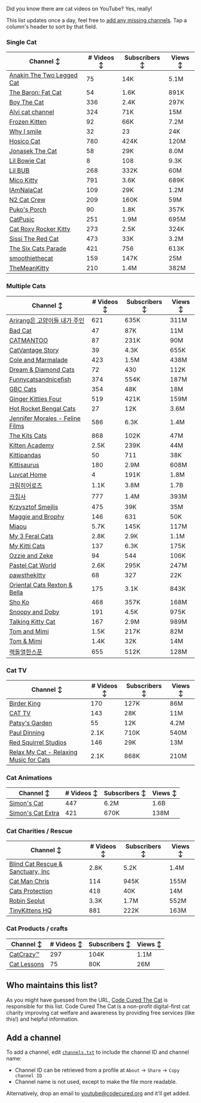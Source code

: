 Did you know there are cat videos on YouTube? Yes, really!

This list updates once a day, feel free to [add any missing channels](#add-a-channel). Tap a column's header to sort by that field.


### Single Cat

| Channel ↕ | # Videos ↕ | Subscribers ↕ | Views ↕ |
| --- | --- | --- | --- |
| [Anakin The Two Legged Cat](https://youtube.com/@anakintwolegs) | 75 | 14K | 5.1M |
| [The Baron: Fat Cat](https://youtube.com/@thebaronfatcat6603) | 54 | 1.6K | 891K |
| [Boy The Cat](https://youtube.com/@boythecat) | 336 | 2.4K | 297K |
| [Alvi cat channel](https://youtube.com/@alvicatchannel) | 324 | 71K | 15M |
| [Frozen Kitten](https://youtube.com/@frozenkitten) | 92 | 66K | 7.2M |
| [Why I smile](https://youtube.com/@whyismile) | 32 | 23 | 24K |
| [Hosico Cat](https://youtube.com/@hosico_cat) | 780 | 424K | 120M |
| [Jonasek The Cat](https://youtube.com/@jonasekthecat) | 58 | 29K | 8.0M |
| [Lil Bowie Cat](https://youtube.com/@lilbowiecat9121) | 8 | 108 | 9.3K |
| [Lil BUB](https://youtube.com/@lilbub) | 268 | 332K | 60M |
| [Mico Kitty](https://youtube.com/@micokitty) | 791 | 3.6K | 689K |
| [IAmNalaCat](https://youtube.com/@iamnalacat) | 109 | 29K | 1.2M |
| [N2 Cat Crew](https://youtube.com/@n2catcrew) | 209 | 160K | 59M |
| [Puko's Porch](https://youtube.com/@pukosporch) | 90 | 1.8K | 357K |
| [CatPusic](https://youtube.com/@catpusic) | 251 | 1.9M | 695M |
| [Cat Roxy Rocker Kitty](https://youtube.com/@rockerroxy) | 273 | 2.5K | 324K |
| [Sissi The Red Cat](https://youtube.com/@veterinarylife) | 473 | 33K | 3.2M |
| [The Six Cats Parade](https://youtube.com/@thesixcatsparade) | 421 | 756 | 613K |
| [smoothiethecat](https://youtube.com/@smoothiethecat) | 159 | 147K | 25M |
| [TheMeanKitty](https://youtube.com/@themeankitty) | 210 | 1.4M | 382M |

### Multiple Cats

| Channel ↕ | # Videos ↕ | Subscribers ↕ | Views ↕ |
| --- | --- | --- | --- |
| [Arirang은 고양이들 내가 주인](https://youtube.com/@arirang3) | 621 | 635K | 311M |
| [Bad Cat](https://youtube.com/@badcattube) | 47 | 87K | 11M |
| [CATMANTOO](https://youtube.com/@catmantoo) | 87 | 231K | 90M |
| [CatVantage Story](https://youtube.com/@catvantagestory) | 39 | 4.3K | 655K |
| [Cole and Marmalade](https://youtube.com/@coleandmarmalade) | 423 | 1.5M | 438M |
| [Dream & Diamond Cats](https://youtube.com/@dreamdiamondcats) | 72 | 430 | 112K |
| [Funnycatsandnicefish](https://youtube.com/@funnycatsandnicefish) | 374 | 554K | 187M |
| [GBC Cats](https://youtube.com/@gbccats) | 354 | 48K | 18M |
| [Ginger Kitties Four](https://youtube.com/@gingerkittiesfour) | 519 | 421K | 159M |
| [Hot Rocket Bengal Cats](https://youtube.com/@hotrocketbengalcats) | 27 | 12K | 3.6M |
| [Jennifer Morales - Feline Films](https://youtube.com/@jennifermoralesfelinefilms) | 586 | 6.3K | 1.4M |
| [The Kits Cats](https://youtube.com/@drnworbskitscats) | 868 | 102K | 47M |
| [Kitten Academy](https://youtube.com/@kittenacademy) | 2.5K | 239K | 44M |
| [Kittipandas](https://youtube.com/@kittipandas) | 50 | 711 | 38K |
| [Kittisaurus](https://youtube.com/@kittisaurus) | 180 | 2.9M | 608M |
| [Luvcat Home](https://youtube.com/@claireluvcat) | 4 | 191K | 1.8M |
| [크림히어로즈](https://youtube.com/@creamheros) | 1.1K | 3.8M | 1.7B |
| [크집사](https://youtube.com/@claire_luvcat) | 777 | 1.4M | 393M |
| [Krzysztof Smejlis](https://youtube.com/@bobonikita) | 475 | 39K | 35M |
| [Maggie and Brophy](https://youtube.com/@maggieandbrophy1327) | 146 | 631 | 50K |
| [Miaou](https://youtube.com/@miaou-cat) | 5.7K | 145K | 117M |
| [My 3 Feral Cats](https://youtube.com/@my3feralcats) | 2.8K | 2.9K | 1.1M |
| [My Kitti Cats](https://youtube.com/@mykitticats) | 137 | 6.3K | 175K |
| [Ozzie and Zeke](https://youtube.com/@ozzieandzeke) | 94 | 544 | 106K |
| [Pastel Cat World](https://youtube.com/@pastelcatworld) | 2.6K | 295K | 247M |
| [pawsthekitty](https://youtube.com/@pawsthekitty) | 68 | 327 | 22K |
| [Oriental Cats Rexton & Bella](https://youtube.com/@rextonorientalcat) | 175 | 3.1K | 843K |
| [Sho Ko](https://youtube.com/@shortyandkodi) | 468 | 357K | 168M |
| [Snoopy and Doby](https://youtube.com/@snoopyanddoby) | 191 | 4.5K | 975K |
| [Talking Kitty Cat](https://youtube.com/@stevecash83) | 167 | 2.9M | 989M |
| [Tom and Mimi](https://youtube.com/@tomandmimi) | 1.5K | 217K | 82M |
| [Tom & Mimi](https://youtube.com/@tom_and_mimi) | 1.4K | 32K | 14M |
| [랙돌열한스푼](https://youtube.com/@unboxingragdolls) | 655 | 512K | 128M |

### Cat TV

| Channel ↕ | # Videos ↕ | Subscribers ↕ | Views ↕ |
| --- | --- | --- | --- |
| [Birder King](https://youtube.com/@birderking) | 170 | 127K | 86M |
| [CAT TV](https://youtube.com/@cattvgames) | 143 | 28K | 11M |
| [Patsy's Garden](https://youtube.com/@patsysgarden) | 55 | 12K | 4.2M |
| [Paul Dinning](https://youtube.com/@pauldinningvideosforcats) | 2.1K | 710K | 540M |
| [Red Squirrel Studios](https://youtube.com/@redsquirrelstudios) | 146 | 29K | 13M |
| [Relax My Cat - Relaxing Music for Cats](https://youtube.com/@relaxmycat) | 2.1K | 868K | 210M |

### Cat Animations

| Channel ↕ | # Videos ↕ | Subscribers ↕ | Views ↕ |
| --- | --- | --- | --- |
| [Simon's Cat](https://youtube.com/@simonscat) | 447 | 6.2M | 1.6B |
| [Simon's Cat Extra](https://youtube.com/@simonscatextra) | 421 | 670K | 138M |

### Cat Charities / Rescue

| Channel ↕ | # Videos ↕ | Subscribers ↕ | Views ↕ |
| --- | --- | --- | --- |
| [Blind Cat Rescue & Sanctuary, Inc](https://youtube.com/@blindcatrescuesanctuary) | 2.8K | 5.2K | 1.4M |
| [Cat Man Chris](https://youtube.com/@catmanchrispoole) | 114 | 945K | 155M |
| [Cats Protection](https://youtube.com/@catsprotection) | 418 | 40K | 14M |
| [Robin Seplut](https://youtube.com/@robinseplut) | 3.3K | 1.7M | 552M |
| [TinyKittens HQ](https://youtube.com/@tinykittens) | 881 | 222K | 163M |

### Cat Products / crafts

| Channel ↕ | # Videos ↕ | Subscribers ↕ | Views ↕ |
| --- | --- | --- | --- |
| [CatCrazy™](https://youtube.com/@catcrazychannel) | 297 | 104K | 1.1M |
| [Cat Lessons](https://youtube.com/@catlessons) | 75 | 80K | 26M |


## Who maintains this list?

As you might have guessed from the URL, [Code Cured The Cat](https://codecured.org) is responsible for this list. Code Cured The Cat is a non-profit digital-first cat charity improving cat welfare and awareness by providing free services (like this!) and helpful information.

## Add a channel

To add a channel, edit [`channels.txt`](https://github.com/CodeCured/YouTubeIsForCats/blob/main/automation/channels.txt) to include the channel ID and channel name:
* Channel ID can be retrieved from a profile at `About` -> `Share` -> `Copy channel ID`
* Channel name is not used, except to make the file more readable.

Alternatively, drop an email to [youtube@codecured.org](mailto:youtube@codecured.org) and it'll get added.
